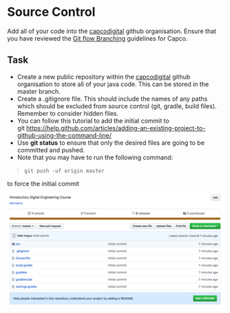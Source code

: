 # Source Control

Add all of your code into the [capcodigital](https://github.com/capcodigital) github organisation. Ensure that you have reviewed the [Git flow Branching](https://ilabs-capco.atlassian.net/wiki/spaces/BPG/pages/411369488/Git+flow+Branching) guidelines for Capco. 

## Task

-   Create a new public repository within the [capcodigital](https://github.com/capcodigital) github organisation to store all of your java code. This can be stored in the master branch. 
-   Create a .gitignore file. This should include the names of any paths which should be excluded from source control (git, gradle, build files). Remember to consider hidden files. 
-   You can follow this tutorial to add the initial commit to git <https://help.github.com/articles/adding-an-existing-project-to-github-using-the-command-line/>
-   Use **git status** to ensure that only the desired files are going to be committed and pushed.
-   Note that you may have to run the following command:

>     git push -uf origin master

to force the initial commit

![](attachments/418971746/429096961.png?height=250)



